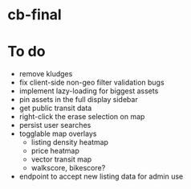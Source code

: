 # cb-final

# To do
- remove kludges
- fix client-side non-geo filter validation bugs
- implement lazy-loading for biggest assets
- pin assets in the full display sidebar
- get public transit data
- right-click the erase selection on map
- persist user searches
- togglable map overlays
  - listing density heatmap
  - price heatmap
  - vector transit map
  - walkscore, bikescore?
- endpoint to accept new listing data for admin use
